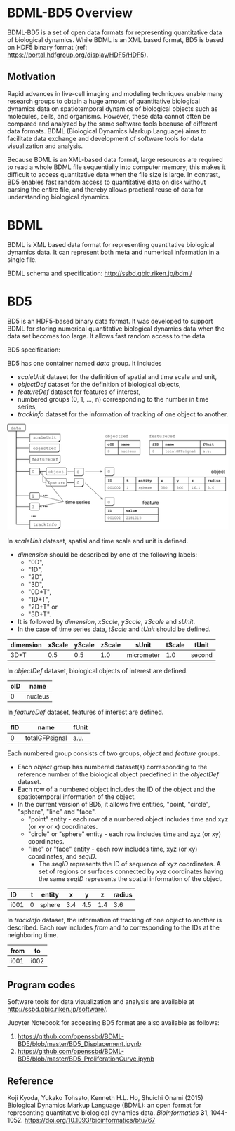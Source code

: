# BDML-BD5 Overview
BDML-BD5 is a set of open data formats for representing quantitative data of biological dynamics. While BDML is an XML based format, BD5 is based on HDF5 binary format (ref: https://portal.hdfgroup.org/display/HDF5/HDF5).

## Motivation
Rapid advances in live-cell imaging and modeling techniques enable many research groups to obtain a huge amount of quantitative biological dynamics data on spatiotemporal dynamics of biological objects such as molecules, cells, and organisms. However, these data cannot often be compared and analyzed by the same software tools because of different data formats. BDML (Biological Dynamics Markup Language) aims to facilitate data exchange and development of software tools for data visualization and analysis. 

Because BDML is an XML-based data format, large resources are required to read a whole BDML file sequentially into computer memory; this makes it difficult to access quantitative data when the file size is large. In contrast, BD5 enables fast random access to quantitative data on disk without parsing the entire file, and thereby allows practical reuse of data for understanding biological dynamics.

# BDML
BDML is XML based data format for representing quantitative biological dynamics data. It can represent both meta and numerical information in a single file. 

BDML schema and specification: <http://ssbd.qbic.riken.jp/bdml/>   

# BD5
BD5 is an HDF5-based binary data format. It was developed to support BDML for storing numerical quantitative biological dynamics data when the data set becomes too large. It allows fast random access to the data.

BD5 specification:

 BD5 has one container named *data* group. It includes
  * *scaleUnit* dataset for the definition of spatial and time scale and unit,
  * *objectDef* dataset for the definition of biological objects,
  * *featureDef* dataset for features of interest,
  * numbered groups (0, 1, ..., n) corresponding to the number in time series,
  * *trackInfo* dataset for the information of tracking of one object to another.

![Overview of BD5 data format](BD5Overview.png)

In *scaleUnit* dataset, spatial and time scale and unit is defined. 
* *dimension* should be described by one of the following labels: 
  * "0D", 
  * "1D", 
  * "2D", 
  * "3D", 
  * "0D+T", 
  * "1D+T", 
  * "2D+T" or 
  * "3D+T". 
* It is followed by *dimension*, *xScale*, *yScale*, *zScale* and *sUnit*. 
* In the case of time series data, *tScale* and *tUnit* should be defined.

|dimension |xScale |yScale |zScale |sUnit      |tScale |tUnit  |
|:---------|-------|-------|-------|-----------|-------|-------|
|3D+T      |0.5    |0.5    |1.0    |micrometer |1.0    |second |

In *objectDef* dataset, biological objects of interest are defined.

|oID   |name    |
|:-----|--------|
|0     |nucleus |

In *featureDef* dataset, features of interest are defined.

|fID   |name           |fUnit    |
|:-----|---------------|---------|
|0     |totalGFPsignal |a.u.     |

Each numbered group consists of two groups, *object* and *feature* groups. 
* Each *object* group has numbered dataset(s) corresponding to the reference number of the biological object predefined in the *objectDef* dataset. 
* Each row of a numbered object includes the ID of the object and the spatiotemporal information of the object. 
* In the current version of BD5, it allows five entities, "point, "circle", "sphere", "line" and "face". 
  * "point" entity - each row of a numbered object includes time and xyz (or xy or x) coordinates. 
  * "circle" or "sphere" entity - each row includes time and xyz (or xy) coordinates. 
  * "line" or "face" entity - each row includes time, xyz (or xy) coordinates, and *seqID*. 
    * The *seqID* represents the ID of sequence of xyz coordinates. A set of regions or surfaces connected by xyz coordinates having the same *seqID*  represents the spatial information of the object.


|ID    |t  |entity  |x    |y    |z    |radius   |
|:-----|---|--------|-----|-----|-----|---------|
|i001  |0  |sphere  |3.4  |4.5  |1.4  |3.6      |

In *trackInfo* dataset, the information of tracking of one object to another is described. Each row includes *from* and *to* corresponding to the IDs at the neighboring time.

|from  |to   |
|:-----|-----|
|i001  |i002 |

## Program codes
Software tools for data visualization and analysis are available at <http://ssbd.qbic.riken.jp/software/>.

Jupyter Notebook for accessing BD5 format are also available as follows:

1. <https://github.com/openssbd/BDML-BD5/blob/master/BD5_Displacement.ipynb>  
2. <https://github.com/openssbd/BDML-BD5/blob/master/BD5_ProliferationCurve.ipynb>

## Reference
Koji Kyoda, Yukako Tohsato, Kenneth H.L. Ho, Shuichi Onami (2015) Biological Dynamics Markup Language (BDML): an open format for representing quantitative biological dynamics data. *Bioinformatics* **31**, 1044-1052. https://doi.org/10.1093/bioinformatics/btu767
